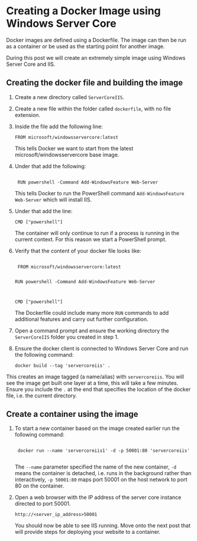 # Creating a Docker Image using Windows Server Core
Docker images are defined using a Dockerfile. The image can then be run as a container or be used as the starting point for another image.

During this post we will create an extremely simple image using Windows Server Core and IIS.

## Creating the docker file and building the image
1. Create a new directory called ```ServerCoreIIS```.
2. Create a new file within the folder called ```dockerfile```, with no file extension.
3. Inside the file add the following line:

    <code>FROM microsoft/windowsservercore:latest</code>
    
    This tells Docker we want to start from the latest microsoft/windowsservercore base image.
4. Under that add the following:

    <code>
    RUN powershell -Command Add-WindowsFeature Web-Server</code>

    This tells Docker to run the PowerShell command ```Add-WindowsFeature Web-Server``` which will install IIS.

5. Under that add the line:

    <code>CMD ["powershell"]</code>
    
    The container will only continue to run if a process is running in the current context. For this reason we start a PowerShell prompt.

6. Verify that the content of your docker file looks like:

    <code>
    FROM microsoft/windowsservercore:latest
    
    RUN powershell -Command Add-WindowsFeature Web-Server
    
    CMD ["powershell"]
    </code>
    
    The Dockerfile could include many more ```RUN``` commands to add additional features and carry out further configuration.

7. Open a command prompt and ensure the working directory the ```ServerCoreIIS``` folder you created in step 1.

8. Ensure the docker client is connected to Windows Server Core and run the following command:

    <code>docker build --tag 'servercoreiis' .</code> 

This creates an image tagged (a name/alias) with ```servercoreiis```. You will see the image get built one layer at a time, this will take a few minutes. Ensure you include the ```.``` at the end that specifies the location of the docker file, i.e. the current directory.

## Create a container using the image
1. To start a new container based on the image created earlier run the following command:

    <code>
    docker run --name 'servercoreiis1' -d -p 50001:80 'servercoreiis'
    </code>
    
    The ```--name``` parameter specified the name of the new container, ```-d``` means the container is detached, i.e. runs in the background rather than interactively, ```-p 50001:80``` maps port 50001 on the host network to port 80 on the container.
    
2. Open a web browser with the IP address of the server core instance directed to port 50001.

    <code>http://&lt;server_ip_address&gt;50001</code>

    You should now be able to see IIS running. Move onto the next post that will provide steps for deploying your website to a container.